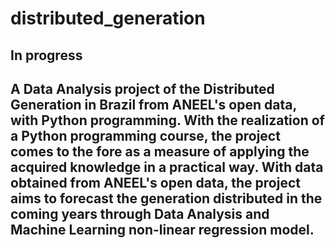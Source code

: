 # distributed_generation

## In progress

## A Data Analysis project of the Distributed Generation in Brazil from ANEEL's open data, with Python programming. With the realization of a Python programming course, the project comes to the fore as a measure of applying the acquired knowledge in a practical way. With data obtained from ANEEL's open data, the project aims to forecast the generation distributed in the coming years through Data Analysis and Machine Learning non-linear regression model.
